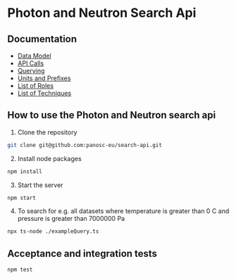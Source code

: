 # Photon and Neutron Search Api

## Documentation

* [Data Model](https://github.com/panosc-eu/search-api/wiki/Data-Model)
* [API Calls](./doc/api-calls.md)
* [Querying](./doc/query.md)
* [Units and Prefixes](./doc/units-and-prefixes.md)
* [List of Roles](./doc/list-of-roles.md)
* [List of Techniques](./doc/list-of-techniques)

## How to use the Photon and Neutron search api

1. Clone the repository

  ```bash
  git clone git@github.com:panosc-eu/search-api.git
  ```

2. Install node packages

  ```bash
  npm install
  ```

3. Start the server

```bash
npm start
```

4. To search for e.g. all datasets where temperature is greater than 0 C and pressure is greater than 7000000 Pa

```bash
npx ts-node ./exampleQuery.ts
```


## Acceptance and integration tests

```bash
npm test
```
